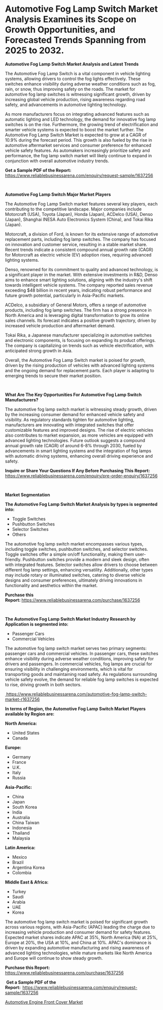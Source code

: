 <p><h1>Automotive Fog Lamp Switch Market Analysis Examines its Scope on Growth Opportunities, and Forecasted Trends Spanning from 2025 to 2032.</h1></p><p><strong>Automotive Fog Lamp Switch Market Analysis and Latest Trends</strong></p>
<p><p>The Automotive Fog Lamp Switch is a vital component in vehicle lighting systems, allowing drivers to control the fog lights effectively. These switches enhance visibility during adverse weather conditions such as fog, rain, or snow, thus improving safety on the roads. The market for automotive fog lamp switches is witnessing significant growth, driven by increasing global vehicle production, rising awareness regarding road safety, and advancements in automotive lighting technology.</p><p>As more manufacturers focus on integrating advanced features such as automatic lighting and LED technology, the demand for innovative fog lamp switches is on the rise. Furthermore, the growing trend of electrification and smarter vehicle systems is expected to boost the market further. The Automotive Fog Lamp Switch Market is expected to grow at a CAGR of 10.9% during the forecast period. This growth is also fueled by the rise in automotive aftermarket services and consumer preference for enhanced vehicle safety features. As automakers increasingly prioritize safety and performance, the fog lamp switch market will likely continue to expand in conjunction with overall automotive industry trends.</p></p>
<p><strong>Get a Sample PDF of the Report:&nbsp;</strong> <a href="https://www.reliablebusinessarena.com/enquiry/request-sample/1637256?utm_campaign=3041&utm_medium=2&utm_source=Github&utm_content=ia&utm_term=23032025&utm_id=automotive-fog-lamp-switch">https://www.reliablebusinessarena.com/enquiry/request-sample/1637256</a></p>
<p>&nbsp;</p>
<p><strong>Automotive Fog Lamp Switch Major Market Players</strong></p>
<p><p>The Automotive Fog Lamp Switch market features several key players, each contributing to the competitive landscape. Major companies include Motorcraft (USA), Toyota (Japan), Honda (Japan), ACDelco (USA), Denso (Japan), Shanghai INESA Auto Electronics System (China), and Tokai Rika (Japan).</p><p>Motorcraft, a division of Ford, is known for its extensive range of automotive replacement parts, including fog lamp switches. The company has focused on innovation and customer service, resulting in a stable market share. Recent trends indicate a consistent compound annual growth rate (CAGR) for Motorcraft as electric vehicle (EV) adoption rises, requiring advanced lighting systems.</p><p>Denso, renowned for its commitment to quality and advanced technology, is a significant player in the market. With extensive investments in R&D, Denso aims to enhance smart lighting solutions, aligning with the industry's shift towards intelligent vehicle systems. The company reported sales revenue exceeding $48 billion in recent years, indicating robust performance and future growth potential, particularly in Asia-Pacific markets.</p><p>ACDelco, a subsidiary of General Motors, offers a range of automotive products, including fog lamp switches. The firm has a strong presence in North America and is leveraging digital transformation to grow its online sales channels. Its forecast indicates a positive growth trajectory, driven by increased vehicle production and aftermarket demand.</p><p>Tokai Rika, a Japanese manufacturer specializing in automotive switches and electronic components, is focusing on expanding its product offerings. The company is capitalizing on trends such as vehicle electrification, with anticipated strong growth in Asia.</p><p>Overall, the Automotive Fog Lamp Switch market is poised for growth, driven by the rising production of vehicles with advanced lighting systems and the ongoing demand for replacement parts. Each player is adapting to emerging trends to secure their market position.</p></p>
<p>&nbsp;</p>
<p><strong>What Are The Key Opportunities For Automotive Fog Lamp Switch Manufacturers?</strong></p>
<p><p>The automotive fog lamp switch market is witnessing steady growth, driven by the increasing consumer demand for enhanced vehicle safety and visibility. As regulatory standards tighten for automotive lighting, manufacturers are innovating with integrated switches that offer customizable features and improved designs. The rise of electric vehicles also contributes to market expansion, as more vehicles are equipped with advanced lighting technologies. Future outlook suggests a compound annual growth rate (CAGR) of around 6-8% through 2030, fueled by advancements in smart lighting systems and the integration of fog lamps with automatic driving systems, enhancing overall driving experience and safety.</p></p>
<p><strong>Inquire or Share Your Questions If Any Before Purchasing This Report:</strong> <a href="https://www.reliablebusinessarena.com/enquiry/pre-order-enquiry/1637256?utm_campaign=3041&utm_medium=2&utm_source=Github&utm_content=ia&utm_term=23032025&utm_id=automotive-fog-lamp-switch">https://www.reliablebusinessarena.com/enquiry/pre-order-enquiry/1637256</a></p>
<p>&nbsp;</p>
<p><strong>Market Segmentation</strong></p>
<p><strong>The Automotive Fog Lamp Switch Market Analysis by types is segmented into:</strong></p>
<p><ul><li>Toggle Switches</li><li>Pushbutton Switches</li><li>Selector Switches</li><li>Others</li></ul></p>
<p><p>The automotive fog lamp switch market encompasses various types, including toggle switches, pushbutton switches, and selector switches. Toggle switches offer a simple on/off functionality, making them user-friendly. Pushbutton switches provide a modern and sleek design, often with integrated features. Selector switches allow drivers to choose between different fog lamp settings, enhancing versatility. Additionally, other types may include rotary or illuminated switches, catering to diverse vehicle designs and consumer preferences, ultimately driving innovations in functionality and aesthetics within the market.</p></p>
<p><strong>Purchase this Report:&nbsp;</strong><a href="https://www.reliablebusinessarena.com/purchase/1637256?utm_campaign=3041&utm_medium=2&utm_source=Github&utm_content=ia&utm_term=23032025&utm_id=automotive-fog-lamp-switch">https://www.reliablebusinessarena.com/purchase/1637256</a></p>
<p>&nbsp;</p>
<p><strong>The Automotive Fog Lamp Switch Market Industry Research by Application is segmented into:</strong></p>
<p><ul><li>Passenger Cars</li><li>Commercial Vehicles</li></ul></p>
<p><p>The automotive fog lamp switch market serves two primary segments: passenger cars and commercial vehicles. In passenger cars, these switches enhance visibility during adverse weather conditions, improving safety for drivers and passengers. In commercial vehicles, fog lamps are crucial for ensuring visibility in challenging environments, which is vital for transporting goods and maintaining road safety. As regulations surrounding vehicle safety evolve, the demand for reliable fog lamp switches is expected to rise, driving growth in both sectors.</p></p>
<p><a href="https://www.reliablebusinessarena.com/automotive-fog-lamp-switch-market-r1637256?utm_campaign=3041&utm_medium=2&utm_source=Github&utm_content=ia&utm_term=23032025&utm_id=automotive-fog-lamp-switch">&nbsp;https://www.reliablebusinessarena.com/automotive-fog-lamp-switch-market-r1637256</a></p>
<p><strong>In terms of Region, the Automotive Fog Lamp Switch Market Players available by Region are:</strong></p>
<p>
    <p> <strong> North America: </strong>
        <ul>
            <li>United States</li>
            <li>Canada</li>
        </ul>
        </p> 
    <p> <strong> Europe: </strong>
        <ul>
            <li>Germany</li>
            <li>France</li>
            <li>U.K.</li>
            <li>Italy</li>
            <li>Russia</li>
        </ul>
        </p> 
    <p> <strong> Asia-Pacific: </strong>
        <ul>
            <li>China</li>
            <li>Japan</li>
            <li>South Korea</li>
            <li>India</li>
            <li>Australia</li>
            <li>China Taiwan</li>
            <li>Indonesia</li>
            <li>Thailand</li>
            <li>Malaysia</li>
        </ul>
        </p> 
    <p> <strong> Latin America: </strong>
        <ul>
            <li>Mexico</li>
            <li>Brazil</li>
            <li>Argentina Korea</li>
            <li>Colombia</li>
        </ul>
        </p> 
    <p> <strong> Middle East & Africa: </strong>
        <ul>
            <li>Turkey</li>
            <li>Saudi</li>
            <li>Arabia</li>
            <li>UAE</li>
            <li>Korea</li>
        </ul>
    </p>
    </p>
<p><p>The automotive fog lamp switch market is poised for significant growth across various regions, with Asia-Pacific (APAC) leading the charge due to increasing vehicle production and consumer demand for safety features. Expected market shares indicate APAC at 35%, North America (NA) at 25%, Europe at 20%, the USA at 10%, and China at 10%. APAC's dominance is driven by expanding automotive manufacturing and rising awareness of advanced lighting technologies, while mature markets like North America and Europe will continue to show steady growth.</p></p>
<p><strong>Purchase this Report: </strong><a href="https://www.reliablebusinessarena.com/purchase/1637256?utm_campaign=3041&utm_medium=2&utm_source=Github&utm_content=ia&utm_term=23032025&utm_id=automotive-fog-lamp-switch">https://www.reliablebusinessarena.com/purchase/1637256</a></p>
<p>&nbsp;<strong>Get a Sample PDF of the Report:&nbsp;&nbsp;</strong><a href="https://www.reliablebusinessarena.com/enquiry/request-sample/1637256?utm_campaign=3041&utm_medium=2&utm_source=Github&utm_content=ia&utm_term=23032025&utm_id=automotive-fog-lamp-switch">https://www.reliablebusinessarena.com/enquiry/request-sample/1637256</a></p>
<p><strong></strong></p>
<p><p><a href="https://github.com/rianttegang/Market-Research-Report-List-1/blob/main/automotive-engine-front-cover-market.md?utm_campaign=3041&utm_medium=2&utm_source=Github&utm_content=ia&utm_term=23032025&utm_id=automotive-fog-lamp-switch">Automotive Engine Front Cover Market</a></p></p>
